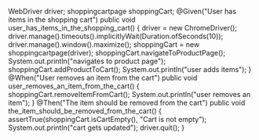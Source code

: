 WebDriver driver;
    shoppingcartpage shoppingCart;
    @Given("User has items in the shopping cart")
	public void user_has_items_in_the_shopping_cart() {
    	driver = new ChromeDriver();
        driver.manage().timeouts().implicitlyWait(Duration.ofSeconds(10));
        driver.manage().window().maximize();
        shoppingCart = new shoppingcartpage(driver);
        shoppingCart.navigateToProductPage();
 	    System.out.println("navigates to product page");
 	    shoppingCart.addProductToCart();
	    System.out.println("user adds items");
	}
	@When("User removes an item from the cart")
	public void user_removes_an_item_from_the_cart() {
		shoppingCart.removeItemFromCart();
		System.out.println("user removes an item");
	}
	@Then("The item should be removed from the cart")
	public void the_item_should_be_removed_from_the_cart() {
		assertTrue(shoppingCart.isCartEmpty(), "Cart is not empty");
		System.out.println("cart gets updated");
		driver.quit();
	}
